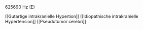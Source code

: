 625690 Hz (E)

[[Gutartige intrakranielle Hypertion]]
[[Idiopathische intrakranielle Hypertension]]
[[Pseudotumor cerebri]]